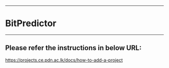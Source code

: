 ___
# BitPredictor
___

## Please refer the instructions in below URL:

https://projects.ce.pdn.ac.lk/docs/how-to-add-a-project
